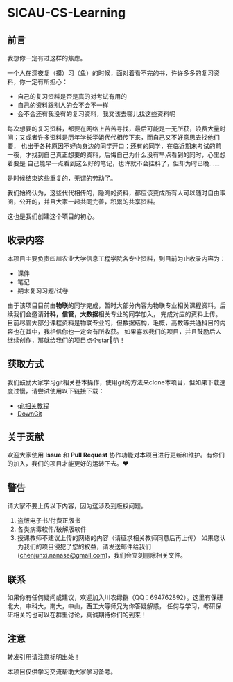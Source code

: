 # SICAU-CS-Learning

## 前言
我想你一定有过这样的焦虑。

一个人在深夜复（摸）习（鱼）的时候，面对着看不完的书，许许多多的复习资料，你一定有所担心：
- 自己的复习资料是否是真的对考试有用的
- 自己的资料跟别人的会不会不一样
- 会不会还有我没有的复习资料，我又该去哪儿找这些资料呢

每次想要的复习资料，都要在网络上苦苦寻找，最后可能是一无所获，浪费大量时间；又或者许多资料是历年学长学姐代代相传下来，而自己又不好意思去找他们要，
也出于各种原因不好向身边的同学开口；还有的同学，在临近期末考试的前一夜，才找到自己真正想要的资料，后悔自己为什么没有早点看到的同时，心里想着要是
自己能早一点看到这么好的笔记，也许就不会挂科了，但却为时已晚......

是时候结束这些重复的，无谓的劳动了。

我们始终认为，这些代代相传的，隐晦的资料，都应该变成所有人可以随时自由取阅，公开的，并且大家一起共同完善，积累的共享资料。

这也是我们创建这个项目的初心。

## 收录内容
本项目主要负责四川农业大学信息工程学院各专业资料，到目前为止收录内容为：
- 课件
- 笔记
- 期末复习习题/试卷

由于该项目目前由**物联**的同学完成，暂时大部分内容为物联专业相关课程资料。后续我们会邀请**计科，信管，大数据**相关专业的同学加入，
完成对应的资料上传。目前尽管大部分课程资料是物联专业的，但数据结构，毛概，高数等共通科目的内容也在其中，我相信你也一定会有所收获。
如果喜欢我们的项目，并且鼓励后人继续创作，那就给我们的项目点个star:star2:叭！

## 获取方式
我们鼓励大家学习git相关基本操作，使用git的方法来clone本项目，但如果下载速度过慢，请尝试使用以下链接下载：
- [git相关教程](https://www.liaoxuefeng.com/wiki/896043488029600)
- [DownGit](http://tool.mkblog.cn/downgit/#/home)

## 关于贡献
欢迎大家使用 **Issue** 和 **Pull Request** 协作功能对本项目进行更新和维护。有你们的加入，我们的项目才能更好的运转下去。:heart:

## 警告
请大家不要上传以下内容，因为这涉及到版权问题。
1. 盗版电子书/付费正版书
2. 各类病毒软件/破解版软件
3. 授课教师不建议上传的网络的内容（请征求相关教师同意后再上传）
如果您认为我们的项目侵犯了您的权益，请发送邮件给我们(chenjunxi.nanase@gmail.com)，我们会立刻删除相关文件。

## 联系
如果你有任何疑问或建议，欢迎加入川农绿群（QQ：694762892）。这里有保研北大，中科大，南大，中山，西工大等师兄为你答疑解惑，
任何与学习，考研保研相关的也可以在群里讨论，真诚期待你们的到来！

## 注意
转发引用请注意标明出处！

本项目仅供学习交流帮助大家学习备考。


